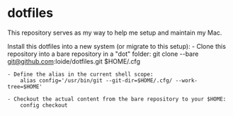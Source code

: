 # dotfiles
This repository serves as my way to help me setup and maintain my Mac.

Install this dotfiles into a new system (or migrate to this setup):
	- Clone this repository into a bare repository in a "dot" folder:
		git clone --bare git@github.com:loide/dotfiles.git $HOME/.cfg

	- Define the alias in the current shell scope:
		alias config='/usr/bin/git --git-dir=$HOME/.cfg/ --work-tree=$HOME'

	- Checkout the actual content from the bare repository to your $HOME:
		config checkout
